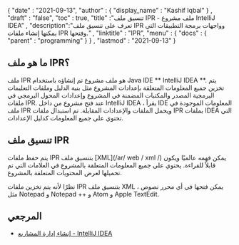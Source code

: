 {
  "date" : "2021-09-13",
  "author" : {
    "display_name" : "Kashif Iqbal"
} ,
  "draft" : "false",
  "toc" : true,
  "title" :"تنسيق ملف IPR - ملف مشروع IntelliJ IDEA" ,
  "description":"تعرف على تنسيق ملف IPR وواجهات برمجة التطبيقات التي يمكنها إنشاء ملفات IPR وفتحها." ,
  "linktitle" : "IPR",
  "menu" : {
    "docs" : {
      "parent" : "programming"
}
} ,
  "lastmod" : "2021-09-13"
}

## ما هو ملف IPR؟

ملف IPR هو ملف مشروع تم إنشاؤه باستخدام Java IDE ** IntelliJ IDEA **. يتم تخزين جميع المعلومات المتعلقة بإعدادات المشروع مثل بنية الدليل وملفات التعليمات البرمجية المصدر والمكتبات المضمنة في المشروع وإعدادات المحول البرمجي في ملفات IPR. عند فتح مشروع من داخل IntelliJ IDEA ، يقرأ IDE المعلومات الموجودة في ملف IPR ويحمل الملفات والإعدادات المقابلة. تم استبدال ملفات IPR بملفات IDEA التي تحتوي على جميع المعلومات كدليل الإعدادات.

## تنسيق ملف IPR

يتم حفظ ملفات IPR بتنسيق ملف [XML](/ar/ web / xml /) يمكن فهمه عالميًا ويكون قابلاً للقراءة. يحتوي على جميع المعلومات المتعلقة بالمشروع في العلامات التي تم تحميلها لعرض المحتويات المتعلقة بالمشروع.

نظرًا لأنه يتم تخزين ملفات IPR بتنسيق ملف XML ، يمكن فتحها في أي محرر نصوص مثل Notepad و Notepad ++ و Atom و Apple TextEdit.

## المرجعي ##

* [إنشاء إدارة المشاريع - IntelliJ IDEA](https://www.jetbrains.com/help/idea/creating-and-managing-projects.html)

